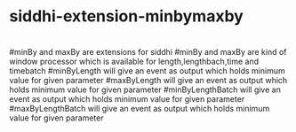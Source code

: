 # siddhi-extension-minbymaxby
#
#
#
#minBy and maxBy are extensions for siddhi
#minBy and maxBy are kind of window processor which is available for length,lengthbach,time and timebatch
#minByLength will give an event as output which holds minimum value for given parameter
#maxByLength will give an event as output which holds minimum value for given parameter
#minByLengthBatch will give an event as output which holds minimum value for given parameter
#maxByLengthBatch will give an event as output which holds minimum value for given parameter
#
#
#
